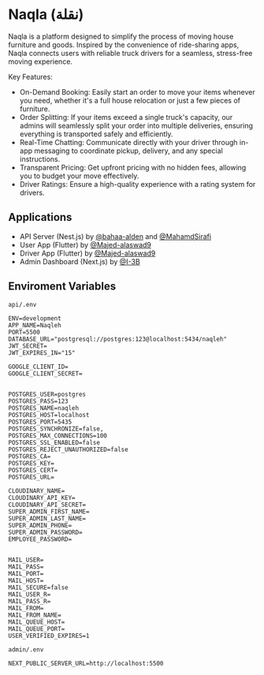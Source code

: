 # Naqla (نقلة)

Naqla is a platform designed to simplify the process of moving house furniture and goods. Inspired by the convenience of ride-sharing apps, Naqla connects users with reliable truck drivers for a seamless, stress-free moving experience.

Key Features:

- On-Demand Booking: Easily start an order to move your items whenever you need, whether it's a full house relocation or just a few pieces of furniture.
- Order Splitting: If your items exceed a single truck's capacity, our admins will seamlessly split your order into multiple deliveries, ensuring everything is transported safely and efficiently.
- Real-Time Chatting: Communicate directly with your driver through in-app messaging to coordinate pickup, delivery, and any special instructions.
- Transparent Pricing: Get upfront pricing with no hidden fees, allowing you to budget your move effectively.
- Driver Ratings: Ensure a high-quality experience with a rating system for drivers.

## Applications

- API Server (Nest.js) by [@bahaa-alden](https://github.com/bahaa-alden) and [@MahamdSirafi](https://github.com/MahamdSirafi)
- User App (Flutter) by [@Majed-alaswad9](https://github.com/Majed-alaswad9)
- Driver App (Flutter) by [@Majed-alaswad9](https://github.com/Majed-alaswad9)
- Admin Dashboard (Next.js) by [@I-3B](https://github.com/I-3B)

## Enviroment Variables

`api/.env`

```env
ENV=development
APP_NAME=Naqleh
PORT=5500
DATABASE_URL="postgresql://postgres:123@localhost:5434/naqleh"
JWT_SECRET=
JWT_EXPIRES_IN="15"

GOOGLE_CLIENT_ID=
GOOGLE_CLIENT_SECRET=


POSTGRES_USER=postgres
POSTGRES_PASS=123
POSTGRES_NAME=naqleh
POSTGRES_HOST=localhost
POSTGRES_PORT=5435
POSTGRES_SYNCHRONIZE=false,
POSTGRES_MAX_CONNECTIONS=100
POSTGRES_SSL_ENABLED=false
POSTGRES_REJECT_UNAUTHORIZED=false
POSTGRES_CA=
POSTGRES_KEY=
POSTGRES_CERT=
POSTGRES_URL=

CLOUDINARY_NAME=
CLOUDINARY_API_KEY=
CLOUDINARY_API_SECRET=
SUPER_ADMIN_FIRST_NAME=
SUPER_ADMIN_LAST_NAME=
SUPER_ADMIN_PHONE=
SUPER_ADMIN_PASSWORD=
EMPLOYEE_PASSWORD=


MAIL_USER=
MAIL_PASS=
MAIL_PORT=
MAIL_HOST=
MAIL_SECURE=false
MAIL_USER_R=
MAIL_PASS_R=
MAIL_FROM=
MAIL_FROM_NAME=
MAIL_QUEUE_HOST=
MAIL_QUEUE_PORT=
USER_VERIFIED_EXPIRES=1
```

`admin/.env`

```env
NEXT_PUBLIC_SERVER_URL=http://localhost:5500
```
